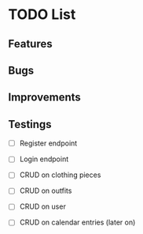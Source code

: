 # TODO List

## Features

## Bugs

## Improvements

## Testings
- [ ] Register endpoint
- [ ] Login endpoint
- [ ] CRUD on clothing pieces
- [ ] CRUD on outfits
- [ ] CRUD on user
- [ ] CRUD on calendar entries (later on)


